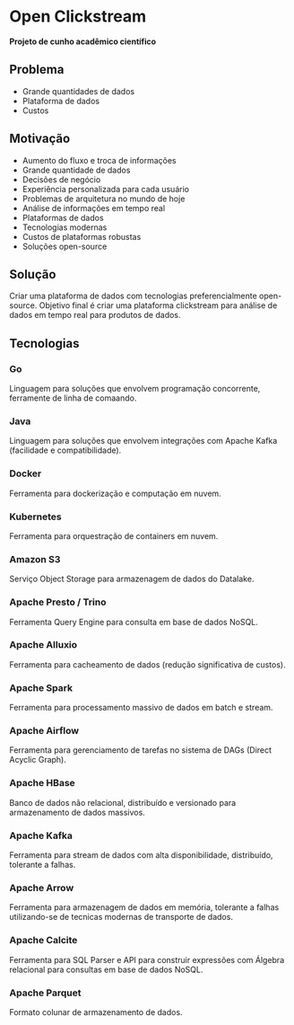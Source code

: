 # Open Clickstream

**Projeto de cunho acadêmico científico**

## Problema

- Grande quantidades de dados
- Plataforma de dados
- Custos

## Motivação

- Aumento do fluxo e troca de informações
- Grande quantidade de dados
- Decisões de negócio
- Experiência personalizada para cada usuário
- Problemas de arquitetura no mundo de hoje
- Análise de informações em tempo real
- Plataformas de dados
- Tecnologias modernas
- Custos de plataformas robustas
- Soluções open-source

## Solução

Criar uma plataforma de dados com tecnologias preferencialmente open-source. Objetivo final é criar uma plataforma clickstream para análise de dados em tempo real para produtos de dados.

## Tecnologias

### Go

Linguagem para soluções que envolvem programação concorrente, ferramente de linha de comaando.

### Java

Linguagem para soluções que envolvem integrações com Apache Kafka (facilidade e compatibilidade).

### Docker

Ferramenta para dockerização e computação em nuvem.

### Kubernetes

Ferramenta para orquestração de containers em nuvem.

### Amazon S3

Serviço Object Storage para armazenagem de dados do Datalake.

### Apache Presto / Trino

Ferramenta Query Engine para consulta em base de dados NoSQL.

### Apache Alluxio

Ferramenta para cacheamento de dados (redução significativa de custos).

### Apache Spark

Ferramenta para processamento massivo de dados em batch e stream.

### Apache Airflow

Ferramenta para gerenciamento de tarefas no sistema de DAGs (Direct Acyclic Graph).

### Apache HBase

Banco de dados não relacional, distribuído e versionado para armazenamento de dados massivos.

### Apache Kafka

Ferramenta para stream de dados com alta disponibilidade, distribuído, tolerante a falhas.

### Apache Arrow

Ferramenta para armazenagem de dados em memória, tolerante a falhas utilizando-se de tecnicas modernas de transporte de dados.

### Apache Calcite

Ferramenta para SQL Parser e API para construir expressões com Álgebra relacional para consultas em base de dados NoSQL.

### Apache Parquet

Formato colunar de armazenamento de dados.
